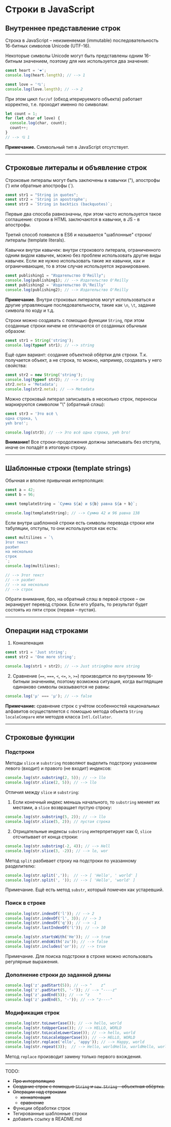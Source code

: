 # Строки в JavaScript

## Внутреннее представление строк

Строка в JavaScript – неизменяемая (immutable) последовательность 16-битных символов Unicode (UTF-16).

Некоторые символы Unicode могут быть представлены одним 16-битным значением, поэтому для них используется два значения:

```js
const heart = '❤';
console.log(heart.length); // --> 1

const love = '💘';
console.log(love.length); // --> 2
```

При этом цикл `for/of` (обход итерируемого объекта) работает корректно, т.е. проходит именно по символам:

```js
let count = 1;
for (let char of love) {
  console.log(char, count);
  count++;
}
// --> 💘 1
```

**Примечание.** Символьный тип в JavaScript отсутствует.

---
## Строковые литералы и объявление строк

Строковые литералы могут быть заключены в кавычки ("), апострофы (') или обратные апострофы (`).

```js
const str1 = "String in quotes";
const str2 = 'String in apostrophe';
const str3 = `String in backtics (backquotes)`;
```

Первые два способа равнозначны, при этом часто используется такое соглашение: строки в HTML заключаются в кавычки, в JS - в апострофы.

Третий способ появился в ES6 и называется "шаблонные" строки/литералы (template literals).

Кавычки внутри кавычек: внутри строкового литерала, ограниченного одним видом кавычек, можно без проблем использовать другие виды кавычек. Если же нужно использовать такие же кавычки, как и ограничивающие, то в этом случае используется экранирование.

```js
const publishing1 = "Издательство O'Reilly";
console.log(publishing1); // --> Издательство O'Reilly
const publishing2 = 'Издательство O\'Reilly'
console.log(publishing2); // --> Издательство O'Reilly
```

**Примечание**. Внутри строковых литералов могут использоваться и другие управляющие последовательности, такие как `\n`, `\t`, задание символа по коду и т.д.

Строки можно создавать с помощью функции `String`, при этом созданные строки ничем не отличаются от созданных обычным образом:

```js
const str1 = String('string');
console.log(typeof str1); // --> string
```

Ещё один вариант: создание объектной обёртки для строки. Т.к. получается объект, а не строка, то можно, например, создавать у него свойства:

```js
const str2 = new String('string');
console.log(typeof str2); // --> string
str2.meta = 'Metadata';
console.log(str2.meta); // --> Metadata
```

Можно строковый литерал записывать в несколько строк, переносы маркируются символом "\\" (обратный слэш):

```js
const str3 = 'Это всё \
одна строка, \
yeh bro!';

console.log(str3); // --> Это всё одна строка, yeh bro!
```

**Внимание!** Все строки-продолжения должны записывать без отступа, иначе он попадёт в итоговую строку.

---
## Шаблонные строки (template strings)

Обычная и вполне привычная интерполяция:

```js
const a = 42;
const b = 96;

const templateString = `Сумма ${a} и ${b} равна ${a + b}`;

console.log(templateString); // --> Сумма 42 и 96 равна 138
```

Если внутри шаблонной строки есть символы перевода строки или табуляции, отступы, то они используются как есть:

```js
const multilines = `\
Этот текст
разбит
на несколько
строк
`;
console.log(multilines);

// --> Этот текст
// --> разбит
// --> на несколько
// --> строк
```

Обрати внимание, бро, на обратный слэш в первой строке – он экранирует перевод строки. Если его убрать, то результат будет состоять из пяти строк (первая – пустая).

---
## Операции над строками

1. Конкатенация
```js
const str1 = 'Just string';
const str2 = 'One more string';

console.log(str1 + str2); // --> Just stringOne more string
```

2. Сравнение (`==`, `===`, `<`, `<=`, `>`, `>=`) производится по внутренним 16-битным значениям, поэтому возможна ситуация, когда выглядящие одинаково символы оказываются не равны:

```js
console.log('µ' === 'μ'); // --> false
```

**Примечание:** сравнение строк с учётом особенностей национальных алфавитов осуществляется с помощью метода объекта `String` `localeCompare` или методов класса `Intl.Collator`.

---
## Строковые функции

### Подстроки

Методы `slice` и `substring` позволяют выделить подстроку указанием левого (входит) и правого (не входит) индексов:

```js
console.log(str.substring(2, 5)); // --> llo
console.log(str.slice(2, 5)); // --> llo
```

Отличия между `slice` и `substring`:
1. Если конечный индекс меньшь начального, то `substring` меняет их местами, а `slice` возвращает пустую строку:

```js
console.log(str.substring(5, 2)); // --> llo
console.log(str.slice(5, 2)); // пустая строка
```

2. Отрицательные индексы `substring` интерпретирует как 0, `slice` отсчитывает от конца строки:

```js
console.log(str.substring(-2, 4)); // --> Hell
console.log(str.slice(3, -2)); // --> lo, wor
```

Метод `split` разбивает строку на подстроки по указанному разделителю:
```js
console.log(str.split(','));  // --> [ 'Hello', ' world' ]
console.log(str.split(', ')); // --> [ 'Hello', 'world' ]
```

Примечание. Ещё есть метод `substr`, который помечен как устаревший.

### Поиск в строке

```js
console.log(str.indexOf('l')); // --> 2
console.log(str.indexOf('l', 3)); // --> 3
console.log(str.indexOf('q')); // --> -1
console.log(str.lastIndexOf('l')); // --> 10

console.log(str.startsWith('He')); // --> true
console.log(str.endsWith('zu')); // --> false
console.log(str.includes('or')); // --> true
```

Примечание. Для поиска подстроки в строке можно использовать регулярные выражения.

### Дополнение строки до заданной длины

```js
console.log('z'.padStart(5)); // --> "    z"
console.log('z'.padStart(5, '-')); // --> "----z"
console.log('z'.padEnd(5)); // --> "z    "
console.log('z'.padEnd(5, '-')); // --> "z----"
```

### Модификация строк

```js
console.log(str.toLowerCase()); // --> hello, world
console.log(str.toUpperCase()); // --> HELLO, WORLD
console.log(str.toLocaleLowerCase()); // --> hello, world
console.log(str.toLocaleUpperCase()); // --> HELLO, WORLD
console.log(str.replace('ello', 'appy')); // --> Happy, world
console.log(str.repeat(3));  // --> Hello, worldHello, worldHello, world
```

Метод `replace` производит замену только первого вхождения.

---

TODO:

- ~~Про интерполяцию~~
- ~~Создание строк с помощью `String` и `new String` - объектная обёртка.~~
- ~~Операции над строками~~
  - ~~конкатенация~~
  - ~~сравнение~~
- Функции обработки строк
- Тегированные шаблонные строки
- добавить ссылку в README.md
